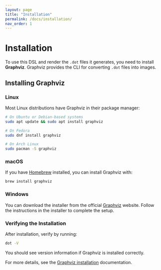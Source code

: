 ```yaml
---
layout: page
title: "Installation"
permalink: /docs/installation/
nav_order: 1
---
```

# Installation

To use this DSL and render the `.dot` files it generates, you need to install **Graphviz**. Graphviz provides the CLI for converting `.dot` files into images.

## Installing Graphviz

### Linux

Most Linux distributions have Graphviz in their package manager:

```bash
# On Ubuntu or Debian-based systems
sudo apt update && sudo apt install graphviz

# On Fedora
sudo dnf install graphviz

# On Arch Linux
sudo pacman -S graphviz
```

### macOS

If you have [Homebrew](https://brew.sh/) installed, you can install Graphviz with:

```bash
brew install graphviz
```

### Windows

You can download the installer from the official [Graphviz](https://graphviz.org/download/#:~:text=Copy-,Windows,-Stable%20Windows%20install) website. Follow the instructions in the installer to complete the setup.

### Verifying the Installation

After installation, verify by running:

```bash
dot -V
```

You should see version information if Graphviz is installed correctly.

For more details, see the [Graphviz installation](https://graphviz.org/download/) documentation.
